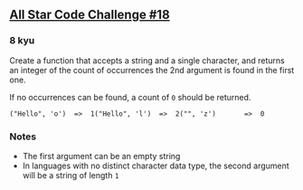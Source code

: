 <h2><a href=https://www.codewars.com/kata/5865918c6b569962950002a1/train/csharp target="_blank">All Star Code Challenge #18</a></h2><h3>8 kyu</h3><p>Create a function that accepts a string and a single character, and returns an integer of the count of occurrences the 2nd argument is found in the first one.</p><p>If no occurrences can be found, a count of <code>0</code> should be returned.</p><pre><code class="language-js">("Hello", 'o')  =&gt;  1("Hello", 'l')  =&gt;  2("", 'z')       =&gt;  0</code></pre><h3 id="notes">Notes</h3><ul><li>The first argument can be an empty string</li><li>In languages with no distinct character data type, the second argument will be a string of length <code>1</code></li></ul>